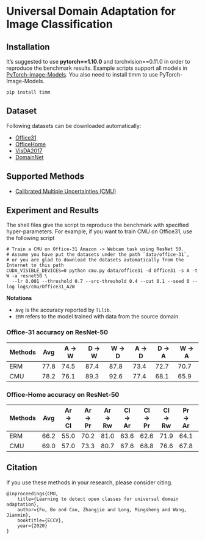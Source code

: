 # Universal Domain Adaptation for Image Classification

## Installation

It’s suggested to use **pytorch==1.10.0** and torchvision==0.11.0 in order to reproduce the benchmark results. Example
scripts support all models in [PyTorch-Image-Models](https://github.com/rwightman/pytorch-image-models). You also need
to install timm to use PyTorch-Image-Models.

```
pip install timm
```

## Dataset

Following datasets can be downloaded automatically:

- [Office31](https://www.cc.gatech.edu/~judy/domainadapt/)
- [OfficeHome](https://www.hemanthdv.org/officeHomeDataset.html)
- [VisDA2017](http://ai.bu.edu/visda-2017/)
- [DomainNet](http://ai.bu.edu/M3SDA/)

## Supported Methods

- [Calibrated Multiple Uncertainties (CMU)](http://ise.thss.tsinghua.edu.cn/~mlong/doc/learning-to-detect-open-classes-for-universal-domain-adaptation-eccv20.pdf)

## Experiment and Results

The shell files give the script to reproduce the benchmark with specified hyper-parameters. For example, if you want to
train CMU on Office31, use the following script

```shell script
# Train a CMU on Office-31 Amazon -> Webcam task using ResNet 50.
# Assume you have put the datasets under the path `data/office-31`, 
# or you are glad to download the datasets automatically from the Internet to this path
CUDA_VISIBLE_DEVICES=0 python cmu.py data/office31 -d Office31 -s A -t W -a resnet50 \
  --lr 0.001 --threshold 0.7 --src-threshold 0.4 --cut 0.1 --seed 0 --log logs/cmu/Office31_A2W
```

**Notations**
- ``Avg`` is the accuracy reported by `TLlib`.
- ``ERM`` refers to the model trained with data from the source domain.

### Office-31 accuracy on ResNet-50

| Methods | Avg  | A → W | D → W | W → D | A → D | D → A | W → A |
|---------|------|-------|-------|-------|-------|-------|-------|
| ERM     | 77.8 | 74.5  | 87.4  | 87.8  | 73.4  | 72.7  | 70.7  |
| CMU     | 78.2 | 76.1  | 89.3  | 92.6  | 77.4  | 68.1  | 65.9  |

### Office-Home accuracy on ResNet-50

| Methods | Avg  | Ar → Cl | Ar → Pr | Ar → Rw | Cl → Ar | Cl → Pr | Cl → Rw | Pr → Ar | Pr → Cl | Pr → Rw | Rw → Ar | Rw → Cl | Rw → Pr |
|---------|------|---------|---------|---------|---------|---------|---------|---------|---------|---------|---------|---------|---------|
| ERM     | 66.2 | 55.0    | 70.2    | 81.0    | 63.6    | 62.6    | 71.9    | 64.1    | 52.4    | 76.1    | 68.9    | 55.4    | 73.6    |
| CMU     | 69.0 | 57.0    | 73.3    | 80.7    | 67.6    | 68.8    | 76.6    | 67.8    | 51.6    | 79.7    | 73.0    | 57.1    | 74.9    |

## Citation

If you use these methods in your research, please consider citing.

```
@inproceedings{CMU,
    title={Learning to detect open classes for universal domain adaptation},
    author={Fu, Bo and Cao, Zhangjie and Long, Mingsheng and Wang, Jianmin},
    booktitle={ECCV},
    year={2020}
}
```
